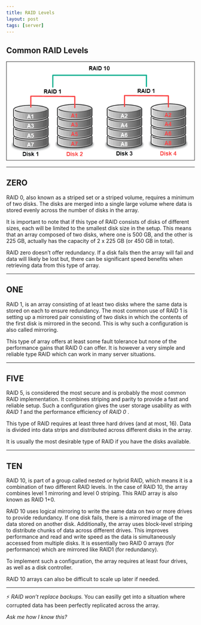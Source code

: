 ```yaml
---
title: RAID Levels
layout: post
tags: [server]
---
```

## Common RAID Levels

![Raid Levels](/assets/RAID-10.png)


___
## ZERO


RAID 0, also known as a striped set or a striped volume, requires a minimum of two disks. The disks are merged into a single large volume where data is stored evenly across the number of disks in the array.


It is important to note that if this type of RAID consists of disks of different sizes, each will be limited to the smallest disk size in the setup. This means that an array composed of two disks, where one is 500 GB, and the other is 225 GB, actually has the capacity of 2 x 225 GB (or 450 GB in total).


RAID zero doesn’t offer redundancy. If a disk fails then the array will fail and data will likely be lost but, there can be significant speed benefits when retrieving data from this type of array.



___
## ONE


RAID 1, is an array consisting of at least two disks where the same data is stored on each to ensure redundancy. The most common use of RAID 1 is setting up a mirrored pair consisting of two disks in which the contents of the first disk is mirrored in the second. This is why such a configuration is also called mirroring.


This type of array offers at least some fault tolerance but none of the performance gains that RAID 0 can offer. It is however a very simple and reliable type RAID which can work in many server situations.


___
## FIVE


RAID 5, is considered the most secure and is probably the most common RAID implementation. It combines striping and parity to provide a fast and reliable setup. Such a configuration gives the user storage usability as with *RAID 1* and the performance efficiency of *RAID 0* .


This type of RAID requires at least three hard drives (and at most, 16). Data is divided into data strips and distributed across different disks in the array.


It is usually the most desirable type of RAID if you have the disks available.


___
## TEN
RAID 10, is part of a group called nested or hybrid RAID, which means it is a combination of two different RAID levels. In the case of RAID 10, the array combines level 1 mirroring and level 0 striping. This RAID array is also known as RAID 1+0.


RAID 10 uses logical mirroring to write the same data on two or more drives to provide redundancy. If one disk fails, there is a mirrored image of the data stored on another disk. Additionally, the array uses block-level striping to distribute chunks of data across different drives. This improves performance and read and write speed as the data is simultaneously accessed from multiple disks. It is essentially two RAID 0 arrays (for performance) which are mirrored like RAID1 (for redundancy).


To implement such a configuration, the array requires at least four drives, as well as a disk controller.


RAID 10 arrays can also be difficult to scale up later if needed.


___


:zap:  *RAID won’t replace backups.* You can easilly get into a situation where corrupted data has been perfectly replicated across the array.


*Ask me how I know this?*
